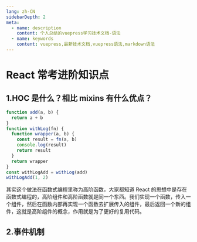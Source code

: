 ```yaml
---
lang: zh-CN
sidebarDepth: 2
meta:
  - name: description
    content: 个人总结的vuepress学习技术文档-语法
  - name: keywords
    content: vuepress,最新技术文档,vuepress语法,markdown语法
---
```


# React 常考进阶知识点

## 1.HOC 是什么？相比 mixins 有什么优点？

```js
function add(a, b) {
  return a + b
}
function withLog(fn) {
  function wrapper(a, b) {
    const result = fn(a, b)
    console.log(result)
    return result
  }
  return wrapper
}
const withLogAdd = withLog(add)
withLogAdd(1, 2)
```

其实这个做法在函数式编程里称为高阶函数，大家都知道 React 的思想中是存在函数式编程的，高阶组件和高阶函数就是同一个东西。我们实现一个函数，传入一个组件，然后在函数内部再实现一个函数去扩展传入的组件，最后返回一个新的组件，这就是高阶组件的概念，作用就是为了更好的复用代码。

## 2.事件机制
